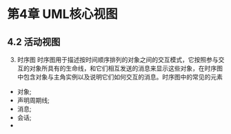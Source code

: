 # 第4章 UML核心视图
## 4.2 活动视图
3. 时序图
时序图用于描述按时间顺序排列的对象之间的交互模式，它按照参与交互的对象所具有的生命线，和它们相互发送的消息来显示这些对象，在时序图中包含对象与主角实例以及说明它们如何交互的消息。时序图中的常见的元素
- 对象;
- 声明周期线;
- 消息;
- 会话;
- 
